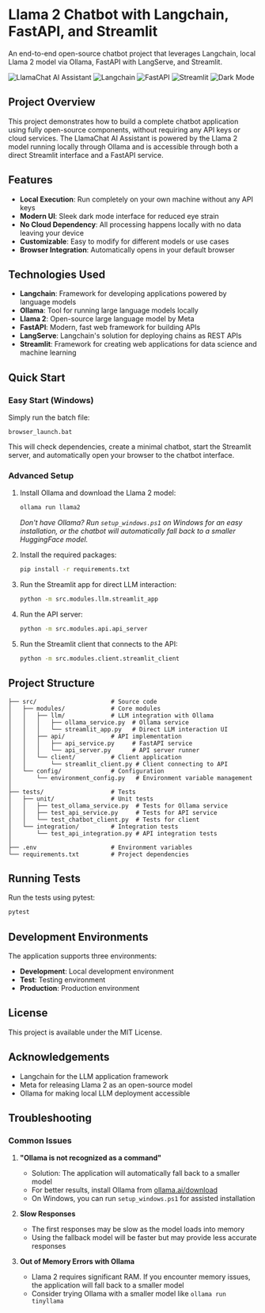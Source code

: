 # Llama 2 Chatbot with Langchain, FastAPI, and Streamlit

An end-to-end open-source chatbot project that leverages Langchain, local Llama 2 model via Ollama, FastAPI with LangServe, and Streamlit.

![LlamaChat AI Assistant](https://img.shields.io/badge/LlamaChat-AI%20Assistant-yellow)
![Langchain](https://img.shields.io/badge/Langchain-Framework-blue)
![FastAPI](https://img.shields.io/badge/FastAPI-API-green)
![Streamlit](https://img.shields.io/badge/Streamlit-UI-red)
![Dark Mode](https://img.shields.io/badge/Dark%20Mode-Enabled-blueviolet)

## Project Overview

This project demonstrates how to build a complete chatbot application using fully open-source components, without requiring any API keys or cloud services. The LlamaChat AI Assistant is powered by the Llama 2 model running locally through Ollama and is accessible through both a direct Streamlit interface and a FastAPI service.

## Features

- **Local Execution**: Run completely on your own machine without any API keys
- **Modern UI**: Sleek dark mode interface for reduced eye strain
- **No Cloud Dependency**: All processing happens locally with no data leaving your device
- **Customizable**: Easy to modify for different models or use cases
- **Browser Integration**: Automatically opens in your default browser

## Technologies Used

- **Langchain**: Framework for developing applications powered by language models
- **Ollama**: Tool for running large language models locally
- **Llama 2**: Open-source large language model by Meta
- **FastAPI**: Modern, fast web framework for building APIs
- **LangServe**: Langchain's solution for deploying chains as REST APIs
- **Streamlit**: Framework for creating web applications for data science and machine learning

## Quick Start

### Easy Start (Windows)
Simply run the batch file:
```
browser_launch.bat
```
This will check dependencies, create a minimal chatbot, start the Streamlit server, and automatically open your browser to the chatbot interface.

### Advanced Setup

1. Install Ollama and download the Llama 2 model:
   ```bash
   ollama run llama2
   ```
   *Don't have Ollama? Run `setup_windows.ps1` on Windows for an easy installation, or the chatbot will automatically fall back to a smaller HuggingFace model.*

2. Install the required packages:
   ```bash
   pip install -r requirements.txt
   ```

3. Run the Streamlit app for direct LLM interaction:
   ```bash
   python -m src.modules.llm.streamlit_app
   ```

4. Run the API server:
   ```bash
   python -m src.modules.api.api_server
   ```

5. Run the Streamlit client that connects to the API:
   ```bash
   python -m src.modules.client.streamlit_client
   ```

## Project Structure

```
├── src/                     # Source code
│   ├── modules/             # Core modules
│   │   ├── llm/             # LLM integration with Ollama
│   │   │   ├── ollama_service.py  # Ollama service
│   │   │   └── streamlit_app.py   # Direct LLM interaction UI
│   │   ├── api/             # API implementation
│   │   │   ├── api_service.py     # FastAPI service
│   │   │   └── api_server.py      # API server runner
│   │   └── client/          # Client application
│   │       └── streamlit_client.py # Client connecting to API
│   └── config/              # Configuration
│       └── environment_config.py   # Environment variable management
│
├── tests/                   # Tests
│   ├── unit/                # Unit tests
│   │   ├── test_ollama_service.py  # Tests for Ollama service
│   │   ├── test_api_service.py     # Tests for API service
│   │   └── test_chatbot_client.py  # Tests for client
│   └── integration/         # Integration tests
│       └── test_api_integration.py # API integration tests
│
├── .env                     # Environment variables
└── requirements.txt         # Project dependencies
```

## Running Tests

Run the tests using pytest:

```bash
pytest
```

## Development Environments

The application supports three environments:
- **Development**: Local development environment
- **Test**: Testing environment
- **Production**: Production environment

## License

This project is available under the MIT License.

## Acknowledgements

- Langchain for the LLM application framework
- Meta for releasing Llama 2 as an open-source model
- Ollama for making local LLM deployment accessible

## Troubleshooting

### Common Issues

1. **"Ollama is not recognized as a command"**
   - Solution: The application will automatically fall back to a smaller model
   - For better results, install Ollama from [ollama.ai/download](https://ollama.ai/download)
   - On Windows, you can run `setup_windows.ps1` for assisted installation

2. **Slow Responses**
   - The first responses may be slow as the model loads into memory
   - Using the fallback model will be faster but may provide less accurate responses

3. **Out of Memory Errors with Ollama**
   - Llama 2 requires significant RAM. If you encounter memory issues, the application will fall back to a smaller model
   - Consider trying Ollama with a smaller model like `ollama run tinyllama` 